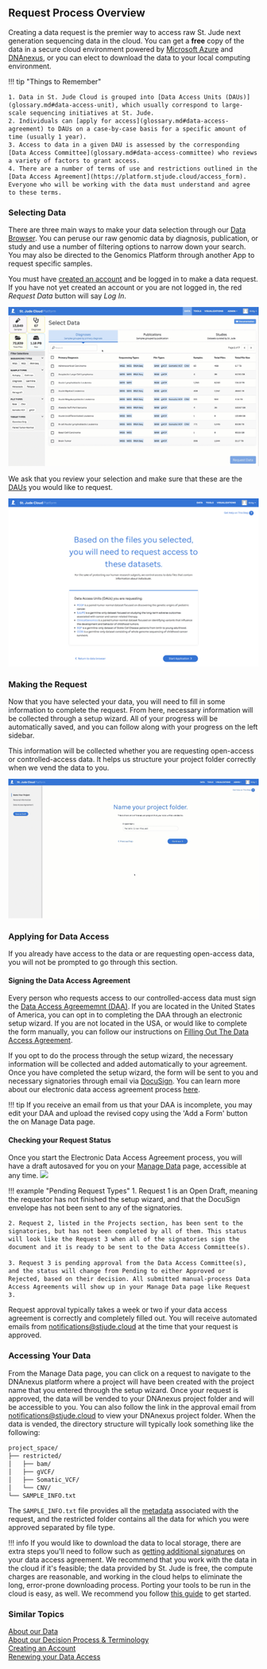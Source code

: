 ## Request Process Overview

Creating a data request is the premier way to access raw St. Jude next 
generation sequencing data in the cloud. You can get a **free** copy of 
the data in a secure cloud environment powered by [Microsoft Azure](https://azure.microsoft.com/en-us/) and 
[DNAnexus](https://www.dnanexus.com/), or you can elect to download the data to your local computing 
environment.

!!! tip "Things to Remember"

    1. Data in St. Jude Cloud is grouped into [Data Access Units (DAUs)](glossary.md#data-access-unit), which usually correspond to large-scale sequencing initiatives at St. Jude. 
    2. Individuals can [apply for access](glossary.md#data-access-agreement) to DAUs on a case-by-case basis for a specific amount of time (usually 1 year).
    3. Access to data in a given DAU is assessed by the corresponding [Data Access Committee](glossary.md#data-access-committee) who reviews a variety of factors to grant access.
    4. There are a number of terms of use and restrictions outlined in the [Data Access Agreement](https://platform.stjude.cloud/access_form). Everyone who will be working with the data must understand and agree to these terms.



### Selecting Data

There are three main ways to make your data selection through our [Data Browser](https://platform.stjude.cloud/requests/diseases). You can peruse our raw genomic data by diagnosis, publication, or study and use a number of filtering options to narrow down your search. You may also be directed to the Genomics Platform through another App to request specific samples. 

You must have [created an account](create-an-account.md) and be logged in to make a data request. If you have not yet created an account or you are not logged in, the red *Request Data* button will say *Log In*.

![](../../../images/guides/data/request-data-select-data.gif)

We ask that you review your selection and make sure that these are the [DAUs](glossary.md#data-access-unit) you would like to request. 

![](../../../images/guides/data/request-data-select-DAUs.png)



### Making the Request

Now that you have selected your data, you will need to fill in some information to complete the request. From here, necessary information will be collected through a setup wizard. All of your progress will be automatically saved, and you can follow along with your progress on the left sidebar. 

This information will be collected whether you are requesting open-access or controlled-access data. It helps us structure your project folder correctly when we vend the data to you. 

![](../../../images/guides/data/request-data-setup-wizard1.gif)


### Applying for Data Access
If you already have access to the data or are requesting open-access data, you will not be prompted to go through this section.

#### Signing the Data Access Agreement

Every person who requests access to our controlled-access data must sign the [Data Access Agreememnt (DAA)](glossary.md#data-access-agreement). If you are located in the United States of America, you can opt in to completing the DAA through an electronic setup wizard. If you are not located in the USA, or would like to complete the form manually, you can follow our instructions on [Filling Out The Data Access Agreement](how-to-fill-out-DAA.md).


If you opt to do the process through the setup wizard, the necessary information will be collected and added automatically to your agreement. Once you have completed the setup wizard, the form will be sent to you and necessary signatories through email via [DocuSign](https://www.docusign.com). You can learn more about our electronic data access agreement process [here](how-to-fill-out-DAA.md#the-electronic-data-access-agreement-process). 

!!! tip 
    If you receive an email from us that your DAA is incomplete, you may edit your DAA and upload the revised copy using the 'Add a Form' button the on Manage Data page. 

#### Checking your Request Status 
Once you start the Electronic Data Access Agreement process, you will have a draft autosaved for you on your [Manage Data](https://platform.stjude.cloud/requests/manage) page, accessible at any time.
    ![](../../../images/guides/forms/docs-manage-data-page-labelled.png)

!!! example "Pending Request Types"
    1. Request 1 is an Open Draft, meaning the requestor has not finished the setup wizard, and that the DocuSign envelope has not been sent to any of the signatories. 

    2. Request 2, listed in the Projects section, has been sent to the signatories, but has not been completed by all of them. This status will look like the Request 3 when all of the signatories sign the document and it is ready to be sent to the Data Access Committee(s). 

    3. Request 3 is pending approval from the Data Access Committee(s), and the status will change from Pending to either Approved or Rejected, based on their decision. All submitted manual-process Data Access Agreements will show up in your Manage Data page like Request 3. 

Request approval typically takes a week or two if your data access agreement is correctly and completely filled out. You will receive automated emails from notifications@stjude.cloud at the time that your request is approved.

### Accessing Your Data

From the Manage Data page, you can click on a request to navigate to the DNAnexus platform where a project will have been created with the project name that you entered through the setup wizard. Once your request is approved, the data will be vended to your DNAnexus project folder and will be accessible to you. You can also follow the link in the approval email from notifications@stjude.cloud to view your DNAnexus project folder. When the data is vended, the directory structure will typically look something like the following:

```
project_space/
├── restricted/
│   ├── bam/
│   ├── gVCF/
│   ├── Somatic_VCF/
│   └── CNV/
└── SAMPLE_INFO.txt
```

The `SAMPLE_INFO.txt` file provides all the [metadata](about-our-data.md#metadata) associated with the request, and the restricted folder contains all the data for which you were approved separated by file type. 
 
!!! info
    If you would like to download the data to local storage, there are
    extra steps you'll need to follow such as [getting additional signatures](how-to-fill-out-DAA.md#data-download-permission)
    on your data access agreement. We recommend that you work with the data
    in the cloud if it's feasible; the data provided by St. Jude is free, the compute charges are reasonable, and working in the cloud helps to eliminate the long, error-prone downloading process. Porting your tools to be run in the cloud is easy, as well. We recommend you follow [this guide](../analyzing-data/creating-a-cloud-app.md) to get started.

### Similar Topics

[About our Data](about-our-data.md)  
[About our Decision Process & Terminology](glossary.md)    
[Creating an Account](create-an-account.md)   
[Renewing your Data Access](../managing-data/how-to-fill-out-Extension.md)    